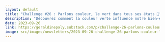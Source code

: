 ```yaml
---
layout: default
title: "Challenge #26 : Parlons couleur, le vert dans tous ses états 🌿"
description: "Découvrez comment la couleur verte influence notre bien-être intérieur. De l'évocation de la nature à la stimulation de la créativité, apprenez comment diverses nuances de vert peuvent réduire le stress, améliorer la qualité de l'air et créer une harmonie dans nos espaces de vie. Introduisez du vert dans votre intérieur pour une ambiance sereine et un espace vivifiant."
date: 2023-09-26
link: https://geraldinepoly.substack.com/p/challenge-26-parlons-couleur-le-vert
image: src/images/newsletters/2023-09-26-challenge-26-parlons-couleur-le-vert-dans-tous-ses-tats-.jpg
---
```

